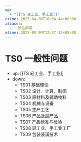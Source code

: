 ```yaml
---
up:
  - "[[TS 轻工业、手工业]]"
ctime: 2025-04-06T18:04:44+08:00
aliases:
  - 一般性问题
mtime: 2025-09-09T12:37:13+08:00
---
```


# TS0 一般性问题

- up: [[TS 轻工业、手工业]]
- down:	
	- TS01 基础理论
	- TS02 设计、计算、制图
	- TS03 原材料及辅助物料
	- TS04 机械与设备
	- TS05 生产工艺
	- TS06 产品及副产品
	- TS07 产品标准与检验
	- TS08 轻工业、手工业工厂
	- TS09 包装装潢技术
	
